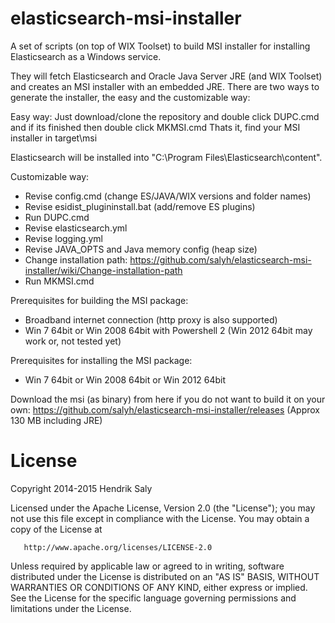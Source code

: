 elasticsearch-msi-installer
===========================

A set of scripts (on top of WIX Toolset) to build  MSI installer for installing Elasticsearch as a Windows service.

They will fetch Elasticsearch and Oracle Java Server JRE (and WIX Toolset) and creates an MSI installer with an embedded JRE.
There are two ways to generate the installer, the easy and the customizable way:

Easy way:
Just download/clone the repository and double click DUPC.cmd and if its finished then double click MKMSI.cmd
Thats it, find your MSI installer in target\msi

Elasticsearch will be installed into "C:\Program Files\Elasticsearch\content".

Customizable way:
* Revise config.cmd (change ES/JAVA/WIX versions and folder names)
* Revise esidist_plugininstall.bat (add/remove ES plugins)
* Run DUPC.cmd
* Revise elasticsearch.yml
* Revise logging.yml
* Revise JAVA_OPTS and Java memory config (heap size)
* Change installation path: https://github.com/salyh/elasticsearch-msi-installer/wiki/Change-installation-path
* Run MKMSI.cmd


Prerequisites for building the MSI package:
* Broadband internet connection (http proxy is also supported)
* Win 7 64bit or Win 2008 64bit with Powershell 2 (Win 2012 64bit may work or, not tested yet)

Prerequisites for installing the MSI package:
* Win 7 64bit or Win 2008 64bit or Win 2012 64bit

Download the msi (as binary) from here if you do not want to build it on your own: 
https://github.com/salyh/elasticsearch-msi-installer/releases (Approx 130 MB including JRE)

License
===========================
Copyright 2014-2015 Hendrik Saly

   Licensed under the Apache License, Version 2.0 (the "License");
   you may not use this file except in compliance with the License.
   You may obtain a copy of the License at

       http://www.apache.org/licenses/LICENSE-2.0

   Unless required by applicable law or agreed to in writing, software
   distributed under the License is distributed on an "AS IS" BASIS,
   WITHOUT WARRANTIES OR CONDITIONS OF ANY KIND, either express or implied.
   See the License for the specific language governing permissions and
   limitations under the License.